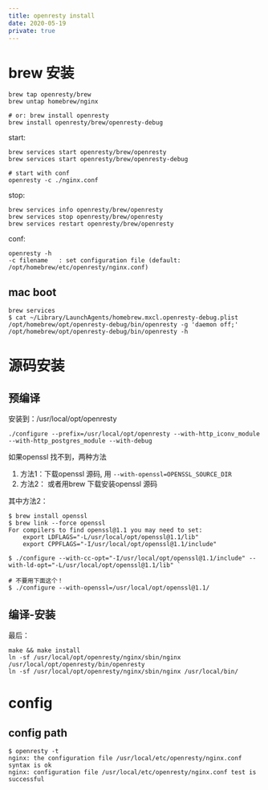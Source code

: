 ```yaml
---
title: openresty install
date: 2020-05-19
private: true
---
```


# brew 安装

    brew tap openresty/brew
    brew untap homebrew/nginx

    # or: brew install openresty 
    brew install openresty/brew/openresty-debug

start:

    brew services start openresty/brew/openresty
    brew services start openresty/brew/openresty-debug

    # start with conf
    openresty -c ./nginx.conf

stop:

    brew services info openresty/brew/openresty
    brew services stop openresty/brew/openresty
    brew services restart openresty/brew/openresty

conf:

    openresty -h 
    -c filename   : set configuration file (default: /opt/homebrew/etc/openresty/nginx.conf)

## mac boot

    brew services
    $ cat ~/Library/LaunchAgents/homebrew.mxcl.openresty-debug.plist
    /opt/homebrew/opt/openresty-debug/bin/openresty -g 'daemon off;'
    /opt/homebrew/opt/openresty-debug/bin/openresty -h

# 源码安装

## 预编译

安装到：/usr/local/opt/openresty

    ./configure --prefix=/usr/local/opt/openresty --with-http_iconv_module  --with-http_postgres_module --with-debug

如果openssl 找不到，两种方法

1. 方法1：下载openssl 源码, 用 `--with-openssl=OPENSSL_SOURCE_DIR`
2. 方法2： 或者用brew 下载安装openssl 源码

其中方法2：

    $ brew install openssl
    $ brew link --force openssl
    For compilers to find openssl@1.1 you may need to set:
        export LDFLAGS="-L/usr/local/opt/openssl@1.1/lib"
        export CPPFLAGS="-I/usr/local/opt/openssl@1.1/include"

    $ ./configure --with-cc-opt="-I/usr/local/opt/openssl@1.1/include" --with-ld-opt="-L/usr/local/opt/openssl@1.1/lib" `

    # 不要用下面这个！
    $ ./configure --with-openssl=/usr/local/opt/openssl@1.1/

## 编译-安装

最后：

    make && make install
    ln -sf /usr/local/opt/openresty/nginx/sbin/nginx /usr/local/opt/openresty/bin/openresty
    ln -sf /usr/local/opt/openresty/nginx/sbin/nginx /usr/local/bin/

# config

## config path

    $ openresty -t
    nginx: the configuration file /usr/local/etc/openresty/nginx.conf syntax is ok
    nginx: configuration file /usr/local/etc/openresty/nginx.conf test is successful
